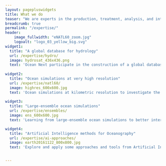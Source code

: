 ```yaml
---
layout: pagepluswidgets
title: What we do
teaser: "We are experts in the production, treatment, analysis, and interpretation of geoscientific data in relation to the hydrosphere, in particular in oceanography and hydrology. Read more about some science projects we are involved in:"
breadcrumb: true
permalink: "/expertise/"
header:
    image_fullwidth: "eNATL60_zoom.jpg"
    logoalt: "logo_03_yellow_big.svg"
widget1:
  title: "A global database for hydrology"
  url: /expertise/hydro/
  image: hydrosat_436x436.png
  text: 'Ocean Next participate in the construction of a global database for hydrological data [...]'
  
widget2:
  title: "Ocean simulations at very high resolution"
  url: /expertise/natl60/
  image: highres_600x600.jpg
  text: 'Ocean simulations at kilometric resolution to investigate the role of submesoscale oceanic turbulence in the Earth’s climate. [...]'
  
widget3:
  title: "Large-ensemble ocean simulations"
  url: /expertise/ensembles/
  image: ens_600x600.jpg
  text: 'Learning from large-ensemble ocean simulations to better interpret satellite and in-situ ocean data [...]'

widget4:
  title: "Artificial Intelligence methods for Oceanography"
  url: /expertise/ai-approaches/
  image: earth20161122_800x800.jpg
  text: 'Explore and apply some approaches and tools from Artificial Intelligence in the context ocean data assimilation and spatial oceanography [...]'


---
```


